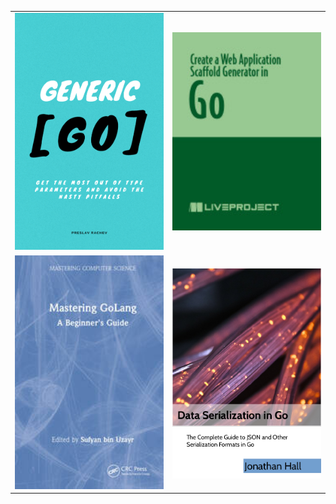 <table>
  <tr>
    <td> <img src="/covers/Generic Go.png" alt="1" width=360px height=auto></td>
    <td><img src="/covers/Create a Web Application Scaffold Generator in Go.jpg" alt="2" width=360px height=auto></td>
  </tr>
  <tr>
    <td><img src="/covers/Mastering GoLang.jpg" alt="3" width=360px height=auto></td>
    <td><img src="/covers/Data Serialization in Go.png" align="right" alt="4" width=360px height=auto></td>
  </tr>
</table>
